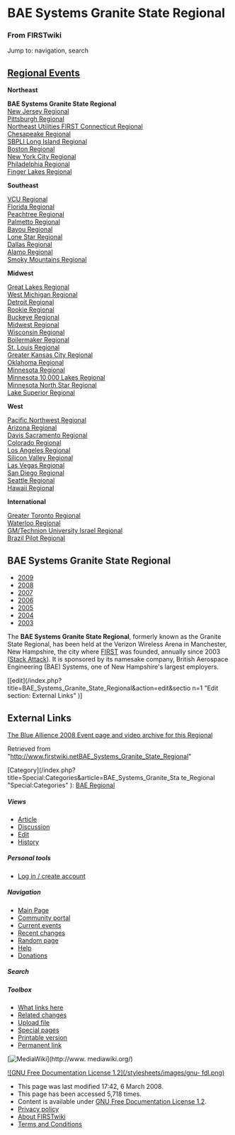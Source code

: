 

# BAE Systems Granite State Regional

### From FIRSTwiki

Jump to: navigation, search

[Regional Events](Index_of_Regionals "Index of Regionals" )  
---  
  
**Northeast**  

**BAE Systems Granite State Regional**  
[New Jersey Regional](New_Jersey_Regional "New Jersey Regional" )  
[Pittsburgh Regional](Pittsburgh_Regional "Pittsburgh Regional" )  
[Northeast Utilities FIRST Connecticut
Regional](Northeast_Utilities_FIRST_Connecticut_Regional "Northeast
Utilities FIRST Connecticut Regional" )  
[Chesapeake Regional](Chesapeake_Regional "Chesapeake Regional" )  
[SBPLI Long Island Regional](SBPLI_Long_Island_Regional "SBPLI Long
Island Regional" )  
[Boston Regional](Boston_Regional "Boston Regional" )  
[New York City Regional](New_York_City_Regional "New York City
Regional" )  
[Philadelphia Regional](Philadelphia_Regional "Philadelphia
Regional" )  
[Finger Lakes Regional](Finger_Lakes_Regional "Finger Lakes
Regional" )  

**Southeast**  

[VCU Regional](VCU_Regional "VCU Regional" )  
[Florida Regional](Florida_Regional "Florida Regional" )  
[Peachtree Regional](Peachtree_Regional "Peachtree Regional" )  
[Palmetto Regional](Palmetto_Regional "Palmetto Regional" )  
[Bayou Regional](Bayou_Regional "Bayou Regional" )  
[Lone Star Regional](Lone_Star_Regional "Lone Star Regional" )  
[Dallas Regional](Dallas_Regional "Dallas Regional" )  
[Alamo Regional](Alamo_Regional "Alamo Regional" )  
[Smoky Mountains Regional](Smoky_Mountains_Regional "Smoky
Mountains Regional" )  

**Midwest**  

[Great Lakes Regional](Great_Lakes_Regional "Great Lakes Regional"
)  
[West Michigan Regional](West_Michigan_Regional "West Michigan
Regional" )  
[Detroit Regional](Detroit_Regional "Detroit Regional" )  
[Rookie Regional](Rookie_Regional "Rookie Regional" )  
[Buckeye Regional](Buckeye_Regional "Buckeye Regional" )  
[Midwest Regional](Midwest_Regional "Midwest Regional" )  
[Wisconsin Regional](Wisconsin_Regional "Wisconsin Regional" )  
[Boilermaker Regional](Boilermaker_Regional "Boilermaker Regional"
)  
[St. Louis Regional](St._Louis_Regional "St. Louis Regional" )  
[Greater Kansas City Regional](Greater_Kansas_City_Regional
"Greater Kansas City Regional" )  
[Oklahoma Regional](Oklahoma_Regional "Oklahoma Regional" )  
[Minnesota Regional](Minnesota_Regional "Minnesota Regional" )  
[Minnesota 10,000 Lakes Regional](Minnesota_10%2C000_Lakes_Regional
"Minnesota 10,000 Lakes Regional" )  
[Minnesota North Star Regional](Minnesota_North_Star_Regional
"Minnesota North Star Regional" )  
[Lake Superior Regional](Lake_Superior_Regional "Lake Superior
Regional" )  

**West**  

[Pacific Northwest Regional](Pacific_Northwest_Regional "Pacific
Northwest Regional" )  
[Arizona Regional](Arizona_Regional "Arizona Regional" )  
[Davis Sacramento Regional](Davis_Sacramento_Regional "Davis
Sacramento Regional" )  
[Colorado Regional](Colorado_Regional "Colorado Regional" )  
[Los Angeles Regional](Los_Angeles_Regional "Los Angeles Regional"
)  
[Silicon Valley Regional](Silicon_Valley_Regional "Silicon Valley
Regional" )  
[Las Vegas Regional](Las_Vegas_Regional "Las Vegas Regional" )  
[San Diego Regional](San_Diego_Regional "San Diego Regional" )  
[Seattle Regional](Seattle_Regional "Seattle Regional" )  
[Hawaii Regional](Hawaii_Regional "Hawaii Regional" )  

**International**  

[Greater Toronto Regional](Greater_Toronto_Regional "Greater
Toronto Regional" )  
[Waterloo Regional](Waterloo_Regional "Waterloo Regional" )  
[GM/Technion University Israel
Regional](GM/Technion_University_Israel_Regional "GM/Technion
University Israel Regional" )  
[Brazil Pilot Regional](Brazil_Pilot_Regional "Brazil Pilot
Regional" )  
  
  
**BAE Systems Granite State Regional**  
---  
  
  * [2009](/index.php?title=BAE_Systems_Granite_State_Regional_%282009%29&action=edit "BAE Systems Granite State Regional \(2009\)" )
  * [2008](/index.php?title=BAE_Systems_Granite_State_Regional_%282008%29&action=edit "BAE Systems Granite State Regional \(2008\)" )
  * [2007](BAE_Systems_Granite_State_Regional_%282007%29 "BAE Systems Granite State Regional \(2007\)" )
  * [2006](BAE_Systems_Granite_State_Regional_%282006%29 "BAE Systems Granite State Regional \(2006\)" )
  * [2005](BAE_Systems_Granite_State_Regional_%282005%29 "BAE Systems Granite State Regional \(2005\)" )
  * [2004](BAE_Systems_Granite_State_Regional_%282004%29 "BAE Systems Granite State Regional \(2004\)" )
  * [2003](BAE_Systems_Granite_State_Regional_%282003%29 "BAE Systems Granite State Regional \(2003\)" )  
  
  
The **BAE Systems Granite State Regional**, formerly known as the Granite
State Regional, has been held at the Verizon Wireless Arena in Manchester, New
Hampshire, the city where [FIRST](FIRST "FIRST" ) was founded,
annually since 2003 ([Stack Attack](Stack_Attack "Stack Attack" )).
It is sponsored by its namesake company, British Aerospace Engineering (BAE)
Systems, one of New Hampshire's largest employers.

  

[[edit](/index.php?title=BAE_Systems_Granite_State_Regional&action=edit&sectio
n=1 "Edit section: External Links" )]

## External Links

[The Blue Allience 2008 Event page and video archive for this
Regional](http://www.thebluealliance.net/tbatv/event.php?eventid=137
"http://www.thebluealliance.net/tbatv/event.php?eventid=137" )

Retrieved from
"<http://www.firstwiki.netBAE_Systems_Granite_State_Regional>"

[Category](/index.php?title=Special:Categories&article=BAE_Systems_Granite_Sta
te_Regional "Special:Categories" ): [BAE
Regional](Category:BAE_Regional "Category:BAE Regional" )

##### Views

  * [Article](BAE_Systems_Granite_State_Regional)
  * [Discussion](/index.php?title=Talk:BAE_Systems_Granite_State_Regional&action=edit)
  * [Edit](/index.php?title=BAE_Systems_Granite_State_Regional&action=edit)
  * [History](/index.php?title=BAE_Systems_Granite_State_Regional&action=history)

##### Personal tools

  * [Log in / create account](/index.php?title=Special:Userlogin&returnto=BAE_Systems_Granite_State_Regional)

[](Main_Page "Main Page" )

##### Navigation

  * [Main Page](Main_Page)
  * [Community portal](FIRSTwiki:Community_portal)
  * [Current events](Current_events)
  * [Recent changes](Special:Recentchanges)
  * [Random page](Special:Random)
  * [Help](FIRSTwiki:Help)
  * [Donations](FIRSTwiki:Site_support)

##### Search



##### Toolbox

  * [What links here](Special:Whatlinkshere/BAE_Systems_Granite_State_Regional)
  * [Related changes](Special:Recentchangeslinked/BAE_Systems_Granite_State_Regional)
  * [Upload file](Special:Upload)
  * [Special pages](Special:Specialpages)
  * [Printable version](/index.php?title=BAE_Systems_Granite_State_Regional&printable=yes)
  * [Permanent link](/index.php?title=BAE_Systems_Granite_State_Regional&oldid=66649)

[![MediaWiki](/skins/common/images/poweredby_mediawiki_88x31.png)](http://www.
mediawiki.org/)

[![GNU Free Documentation License 1.2](/stylesheets/images/gnu-
fdl.png)](http://www.gnu.org/copyleft/fdl.html)

  * This page was last modified 17:42, 6 March 2008.
  * This page has been accessed 5,718 times.
  * Content is available under [GNU Free Documentation License 1.2](http://www.gnu.org/copyleft/fdl.html "http://www.gnu.org/copyleft/fdl.html" ).
  * [Privacy policy](FIRSTwiki:Privacy_policy "FIRSTwiki:Privacy policy" )
  * [About FIRSTwiki](FIRSTwiki:About "FIRSTwiki:About" )
  * [Terms and Conditions](FIRSTwiki:Terms_and_conditions "FIRSTwiki:Terms and conditions" )

